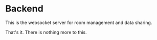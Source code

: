 # Backend

This is the websocket server for room management and data sharing.

That's it. There is nothing more to this.